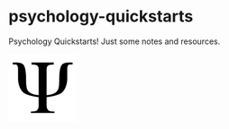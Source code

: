 # psychology-quickstarts
Psychology Quickstarts! Just some notes and resources.

![](./assets/psychology.png)
